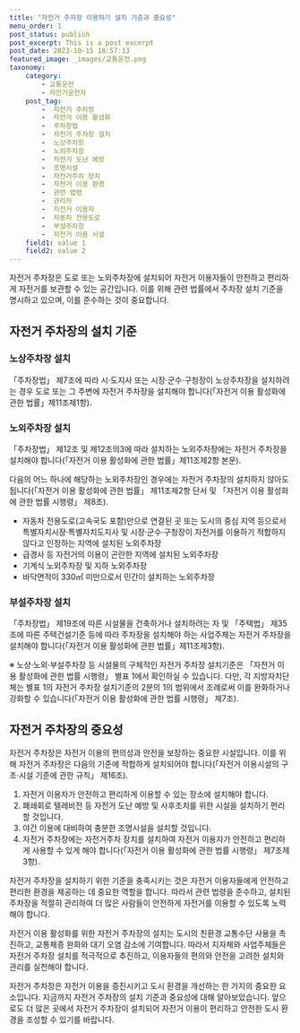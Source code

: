 ```yaml
---
title: "자전거 주차장 이용하기 설치 기준과 중요성"
menu_order: 1
post_status: publish
post_excerpt: This is a post excerpt
post_date: 2023-10-15 18:57:13
featured_image: _images/교통운전.png
taxonomy:
    category:
        - 교통운전
        - 자전거운전자
    post_tag:
        -  자전거 주차장
        -  자전거 이용 활성화
        -  주차장법
        -  자전거 주차장 설치
        -  노상주차장
        -  노외주차장
        -  자전거 도난 예방
        -  조명시설
        -  자전거주차 장치
        -  자전거 이용 환경
        -  관련 법령
        -  관리자
        -  자전거 이용자
        -  자동차 전용도로
        -  부설주차장
        -  자전거 이용 시설
    field1: value 1
    field2: value 2
---
```




자전거 주차장은 도로 또는 노외주차장에 설치되어 자전거 이용자들이 안전하고 편리하게 자전거를 보관할 수 있는 공간입니다. 이를 위해 관련 법률에서 주차장 설치 기준을 명시하고 있으며, 이를 준수하는 것이 중요합니다.

## 자전거 주차장의 설치 기준

### 노상주차장 설치

「주차장법」 제7조에 따라 시·도지사 또는 시장·군수·구청장이 노상주차장을 설치하려는 경우 도로 또는 그 주변에 자전거 주차장을 설치해야 합니다(「자전거 이용 활성화에 관한 법률」제11조제1항).

### 노외주차장 설치

「주차장법」 제12조 및 제12조의3에 따라 설치하는 노외주차장에는 자전거 주차장을 설치해야 합니다(「자전거 이용 활성화에 관한 법률」제11조제2항 본문).

다음의 어느 하나에 해당하는 노외주차장인 경우에는 자전거 주차장의 설치하지 않아도 됩니다(「자전거 이용 활성화에 관한 법률」 제11조제2항 단서 및 「자전거 이용 활성화에 관한 법률 시행령」 제8조).

- 자동차 전용도로(고속국도 포함)만으로 연결된 곳 또는 도시의 중심 지역 등으로서 특별자치시장·특별자치도지사 및 시장·군수·구청장이 자전거를 이용하기 적합하지 않다고 인정하는 지역에 설치된 노외주차장
- 급경사 등 자전거의 이용이 곤란한 지역에 설치된 노외주차장
- 기계식 노외주차장 및 지하 노외주차장
- 바닥면적이 330㎡ 미만으로서 민간이 설치하는 노외주차장

### 부설주차장 설치

「주차장법」 제19조에 따른 시설물을 건축하거나 설치하려는 자 및 「주택법」 제35조에 따른 주택건설기준 등에 따라 주차장을 설치해야 하는 사업주체는 자전거 주차장을 설치해야 합니다(「자전거 이용 활성화에 관한 법률」제11조제3항).

※ 노상·노외·부설주차장 등 시설물의 구체적인 자전거 주차장 설치기준은 「자전거 이용 활성화에 관한 법률 시행령」 별표 1에서 확인하실 수 있습니다. 다만, 각 지방자치단체는 별표 1의 자전거 주차장 설치기준의 2분의 1의 범위에서 조례로써 이를 완화하거나 강화할 수 있습니다(「자전거 이용 활성화에 관한 법률 시행령」 제7조).

## 자전거 주차장의 중요성

자전거 주차장은 자전거 이용의 편의성과 안전을 보장하는 중요한 시설입니다. 이를 위해 자전거 주차장은 다음의 기준에 적합하게 설치되어야 합니다(「자전거 이용시설의 구조·시설 기준에 관한 규칙」 제16조).

1. 자전거 이용자가 안전하고 편리하게 이용할 수 있는 장소에 설치해야 합니다.
3. 폐쇄회로 텔레비전 등 자전거 도난 예방 및 사후조치를 위한 시설을 설치하기 편리할 것입니다.
4. 야간 이용에 대비하여 충분한 조명시설을 설치할 것입니다.
5. 자전거 주차장에는 자전거주차 장치를 설치하여 자전거 이용자가 안전하고 편리하게 사용할 수 있게 해야 합니다(「자전거 이용 활성화에 관한 법률 시행령」 제7조제3항).

자전거 주차장을 설치하기 위한 기준을 충족시키는 것은 자전거 이용자들에게 안전하고 편리한 환경을 제공하는 데 중요한 역할을 합니다. 따라서 관련 법령을 준수하고, 설치된 주차장을 적절히 관리하여 더 많은 사람들이 안전하게 자전거를 이용할 수 있도록 노력해야 합니다.

자전거 이용 활성화를 위한 자전거 주차장의 설치는 도시의 친환경 교통수단 사용을 촉진하고, 교통체증 완화와 대기 오염 감소에 기여합니다. 따라서 지자체와 사업주체들은 자전거 주차장 설치를 적극적으로 추진하고, 이용자들의 편의와 안전을 고려한 설치와 관리를 실천해야 합니다.

자전거 주차장은 자전거 이용을 증진시키고 도시 환경을 개선하는 한 가지의 중요한 요소입니다. 지금까지 자전거 주차장의 설치 기준과 중요성에 대해 알아보았습니다. 앞으로도 더 많은 곳에서 자전거 주차장이 설치되어 자전거 이용이 편리하고 안전한 도시 환경을 조성할 수 있기를 바랍니다.

